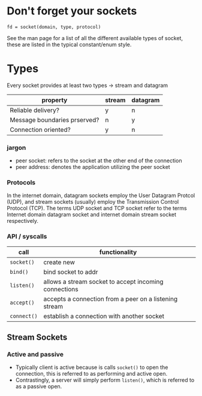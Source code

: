 # Don't forget your sockets

```
fd = socket(domain, type, protocol)
```

See the man page for a list of all the different available types of socket,
these are listed in the typical constant/enum style.

# Types

Every socket provides at least two types -> stream and datagram

| property                     | stream | datagram |
| ---------------------------- | ------ | -------- |
| Reliable delivery?           | y      | n        |
| Message boundaries prserved? | n      | y        |
| Connection oriented?         | y      | n        |

### jargon

- peer socket: refers to the socket at the other end of the connection
- peer address: denotes the application utilizing the peer socket

### Protocols

In the internet domain, datagram sockets employ the User Datagram Protcol
(UDP), and stream sockets (usually) employ the Transmission Control Protocol
(TCP). The terms UDP socket and TCP socket refer to the terms Internet domain
datagram socket and internet domain stream socket respectively.

### API / syscalls

| call        | functionality                                          |
| ----------- | ------------------------------------------------------ |
| `socket()`  | create new                                             |
| `bind()`    | bind socket to addr                                    |
| `listen()`  | allows a stream socket to accept incoming connections  |
| `accept()`  | accepts a connection from a peer on a listening stream |
| `connect()` | establish a connection with another socket             |

## Stream Sockets

### Active and passive

- Typically client is active because is calls `socket()` to open the connection,
  this is referred to as performing and active open.
- Contrastingly, a server will simply perform `listen()`, which is referred to
  as a passive open.
